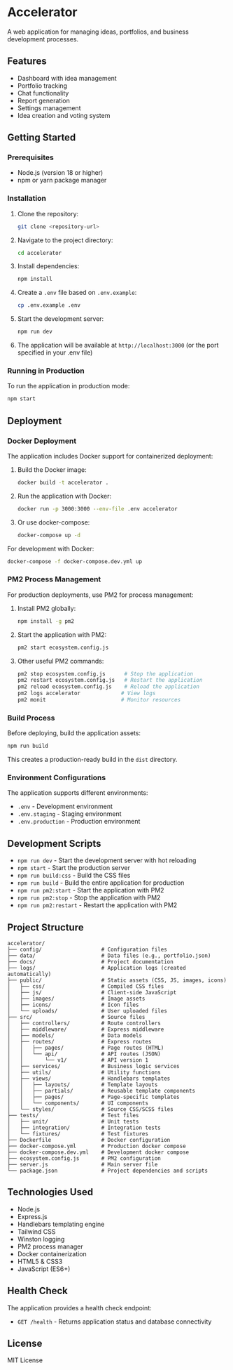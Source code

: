 # Accelerator

A web application for managing ideas, portfolios, and business development processes.

## Features

- Dashboard with idea management
- Portfolio tracking
- Chat functionality
- Report generation
- Settings management
- Idea creation and voting system

## Getting Started

### Prerequisites

- Node.js (version 18 or higher)
- npm or yarn package manager

### Installation

1. Clone the repository:
   ```bash
   git clone <repository-url>
   ```

2. Navigate to the project directory:
   ```bash
   cd accelerator
   ```

3. Install dependencies:
   ```bash
   npm install
   ```

4. Create a `.env` file based on `.env.example`:
   ```bash
   cp .env.example .env
   ```

5. Start the development server:
   ```bash
   npm run dev
   ```

6. The application will be available at `http://localhost:3000` (or the port specified in your .env file)

### Running in Production

To run the application in production mode:

```bash
npm start
```

## Deployment

### Docker Deployment

The application includes Docker support for containerized deployment:

1. Build the Docker image:
   ```bash
   docker build -t accelerator .
   ```

2. Run the application with Docker:
   ```bash
   docker run -p 3000:3000 --env-file .env accelerator
   ```

3. Or use docker-compose:
   ```bash
   docker-compose up -d
   ```

For development with Docker:
```bash
docker-compose -f docker-compose.dev.yml up
```

### PM2 Process Management

For production deployments, use PM2 for process management:

1. Install PM2 globally:
   ```bash
   npm install -g pm2
   ```

2. Start the application with PM2:
   ```bash
   pm2 start ecosystem.config.js
   ```

3. Other useful PM2 commands:
   ```bash
   pm2 stop ecosystem.config.js      # Stop the application
   pm2 restart ecosystem.config.js   # Restart the application
   pm2 reload ecosystem.config.js    # Reload the application
   pm2 logs accelerator             # View logs
   pm2 monit                        # Monitor resources
   ```

### Build Process

Before deploying, build the application assets:

```bash
npm run build
```

This creates a production-ready build in the `dist` directory.

### Environment Configurations

The application supports different environments:
- `.env` - Development environment
- `.env.staging` - Staging environment
- `.env.production` - Production environment

## Development Scripts

- `npm run dev` - Start the development server with hot reloading
- `npm start` - Start the production server
- `npm run build:css` - Build the CSS files
- `npm run build` - Build the entire application for production
- `npm run pm2:start` - Start the application with PM2
- `npm run pm2:stop` - Stop the application with PM2
- `npm run pm2:restart` - Restart the application with PM2

## Project Structure

```
accelerator/
├── config/                   # Configuration files
├── data/                     # Data files (e.g., portfolio.json)
├── docs/                     # Project documentation
├── logs/                     # Application logs (created automatically)
├── public/                   # Static assets (CSS, JS, images, icons)
│   ├── css/                  # Compiled CSS files
│   ├── js/                   # Client-side JavaScript
│   ├── images/               # Image assets
│   ├── icons/                # Icon files
│   └── uploads/              # User uploaded files
├── src/                      # Source files
│   ├── controllers/          # Route controllers
│   ├── middleware/           # Express middleware
│   ├── models/               # Data models
│   ├── routes/               # Express routes
│   │   ├── pages/            # Page routes (HTML)
│   │   └── api/              # API routes (JSON)
│   │       └── v1/           # API version 1
│   ├── services/             # Business logic services
│   ├── utils/                # Utility functions
│   ├── views/                # Handlebars templates
│   │   ├── layouts/          # Template layouts
│   │   ├── partials/         # Reusable template components
│   │   ├── pages/            # Page-specific templates
│   │   └── components/       # UI components
│   └── styles/               # Source CSS/SCSS files
├── tests/                    # Test files
│   ├── unit/                 # Unit tests
│   ├── integration/          # Integration tests
│   └── fixtures/             # Test fixtures
├── Dockerfile                # Docker configuration
├── docker-compose.yml        # Production docker compose
├── docker-compose.dev.yml    # Development docker compose
├── ecosystem.config.js       # PM2 configuration
├── server.js                 # Main server file
└── package.json              # Project dependencies and scripts
```

## Technologies Used

- Node.js
- Express.js
- Handlebars templating engine
- Tailwind CSS
- Winston logging
- PM2 process manager
- Docker containerization
- HTML5 & CSS3
- JavaScript (ES6+)

## Health Check

The application provides a health check endpoint:
- `GET /health` - Returns application status and database connectivity

## License

MIT License